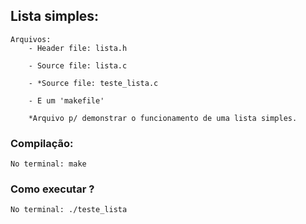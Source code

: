 ## Lista simples:
    Arquivos:
        - Header file: lista.h
        
        - Source file: lista.c
        
        - *Source file: teste_lista.c
        
        - E um 'makefile'
            
        *Arquivo p/ demonstrar o funcionamento de uma lista simples.
### Compilação:
    No terminal: make
### Como executar ?
    No terminal: ./teste_lista
